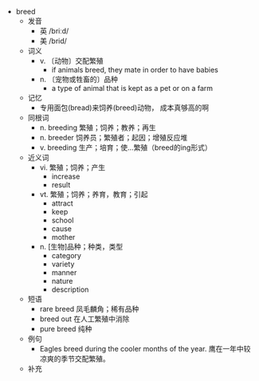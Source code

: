 - breed
  - 发音
    - 英 /briːd/
    - 美 /brid/
  - 词义
    - v. 〔动物〕交配繁殖
      - if animals breed, they  mate  in order to have babies
    - n. 〔宠物或牲畜的〕品种
      - a type of animal that is kept as a pet or on a farm
  - 记忆
    - 专用面包(bread)来饲养(breed)动物， 成本真够高的啊
  - 同根词
    - n. breeding 繁殖；饲养；教养；再生
    - n. breeder 饲养员；繁殖者；起因；增殖反应堆
    - v. breeding 生产；培育；使…繁殖（breed的ing形式）
  - 近义词
    - vi. 繁殖；饲养；产生
      - increase
      - result
    - vt. 繁殖；饲养；养育，教育；引起
      - attract
      - keep
      - school
      - cause
      - mother
    - n. [生物]品种；种类，类型
      - category
      - variety
      - manner
      - nature
      - description
  - 短语
    - rare breed 凤毛麟角；稀有品种
    - breed out 在人工繁殖中消除
    - pure breed 纯种
  - 例句
    - Eagles breed during the cooler months of the year. 鹰在一年中较凉爽的季节交配繁殖。
  - 补充